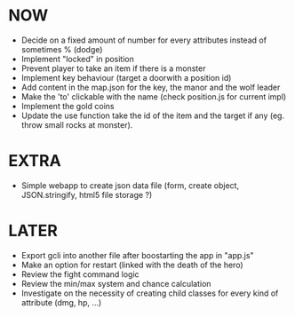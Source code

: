 NOW
===
- Decide on a fixed amount of number for every attributes instead of sometimes % (dodge)
- Implement "locked" in position
- Prevent player to take an item if there is a monster
- Implement key behaviour (target a doorwith a position id)
- Add content in the map.json for the key, the manor and the wolf leader
- Make the 'to' clickable with the name (check position.js for current impl)
- Implement the gold coins
- Update the use function take the id of the item and the target if any (eg. throw small rocks at monster).

EXTRA
=====
- Simple webapp to create json data file (form, create object, JSON.stringify, html5 file storage ?)

LATER
=====
- Export gcli into another file after boostarting the app in "app.js"
- Make an option for restart (linked with the death of the hero)
- Review the fight command logic
- Review the min/max system and chance calculation
- Investigate on the necessity of creating child classes for every kind of attribute (dmg, hp, ...)